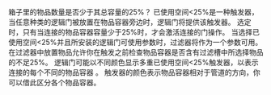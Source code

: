 <lore>
箱子里的物品数量是否少于其总容量的25%？
</lore>
<no_lore>
已使用空间&lt;25%是一种触发器，当任意种类的逻辑门被放置在物品容器旁边时，逻辑门将提供该触发器。
</no_lore>

<chapter name="需求"/>
选定时，只有当连接的物品容器容量少于25%时，才会激活连接的门操作。

<chapter name="参数"/>
当选择已使用空间&lt;25%并且所安装的逻辑门可使用参数时，过滤器将作为一个参数可用。
在过滤器中放置物品允许你在触发之前检查物品容器是否含有过滤槽中所选择物品的不足25%。

<chapter name="触发器方向"/>
逻辑门可能以不同颜色显示多重已使用空间&lt;25%触发器，以表示连接的每个不同的物品容器 。
触发器的颜色表示物品容器相对于管道的方向，你可以借此区分各个物品容器。
